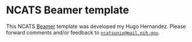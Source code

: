 
NCATS Beamer template
=====================

This NCATS [Beamer](https://en.wikipedia.org/wiki/Beamer_(LaTeX)) template was developed my Hugo Hernandez. Please forward
comments and/or feedback to [```ncatsunix@mail.nih.gov```](mailto:ncatsunix@mail.nih.gov).

